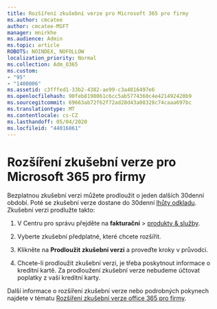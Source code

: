 ```yaml
---
title: Rozšíření zkušební verze pro Microsoft 365 pro firmy
ms.author: cmcatee
author: cmcatee-MSFT
manager: mnirkhe
ms.audience: Admin
ms.topic: article
ROBOTS: NOINDEX, NOFOLLOW
localization_priority: Normal
ms.collection: Adm_O365
ms.custom:
- "95"
- "1400006"
ms.assetid: c3fffed1-33b2-4382-ae99-c3a4816497e6
ms.openlocfilehash: 90feb8198061c6cc5ab5774360c4e421492420b9
ms.sourcegitcommit: 69663ab72f62f72ad28d43a08328c74caaa697bc
ms.translationtype: MT
ms.contentlocale: cs-CZ
ms.lasthandoff: 05/04/2020
ms.locfileid: "44016861"
---
```

# <a name="extend-your-trial-for-microsoft-365-for-business"></a>Rozšíření zkušební verze pro Microsoft 365 pro firmy

Bezplatnou zkušební verzi můžete prodloužit o jeden dalších 30denní období. Poté se zkušební verze dostane do 30denní [lhůty odkladu](https://docs.microsoft.com/alchemyinsights/grace-period-for-microsoft-365-free-trial). Zkušební verzi prodlužte takto:
  
1. V Centru pro správu přejděte na **fakturační** \> [produkty & služby](https://portal.office.com/adminportal/home#/subscriptions).

2. Vyberte zkušební předplatné, které chcete rozšířit.

3. Klikněte na **Prodloužit zkušební verzi** a proveďte kroky v průvodci.

4. Chcete-li prodloužit zkušební verzi, je třeba poskytnout informace o kreditní kartě. Za prodloužení zkušební verze nebudeme účtovat poplatky z vaší kreditní karty.

Další informace o rozšíření zkušební verze nebo podrobných pokynech najdete v tématu [Rozšíření zkušební verze office 365 pro firmy](https://docs.microsoft.com/microsoft-365/commerce/extend-your-trial).
